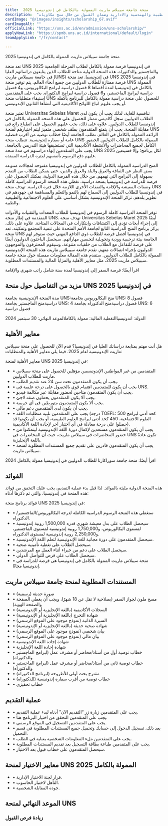 ```yaml
---
title:  منحة جامعة سيبلاس ماريت الممولة بالكامل في إندونيسيا 2025 
description:  "منحة سيبلاس ماريت الممولة بالكامل لدراسة البكالوريوس والماجستير والدكتوراه في جميع التخصصات منها الطبية والهندسية والادارية وضمان القبول من خلال منح مكاويات." 
cardImage: "@/images/insights/scholarship_67.avif" 
cardImageAlt: "" 
officialLink: "https://uns.ac.id/en/admission/uns-scholarship/" 
applyNowLink: "https://spmb.uns.ac.id/international/default/login" 
teamApplyLink: "/fr/contact"

---
```


منحة جامعة سيبلاس ماريت الممولة بالكامل في إندونيسيا 2025

تعد منحة UNS 2025 في إندونيسيا فرصة ممولة بالكامل لطلاب المرحلة الجامعية والماجستير والدكتوراه. هذه المنحة الدولية متاحة للطلاب الذين يتابعون دراساتهم العليا في جامعة سيبيلاس ماريت (UNS) في إندونيسيا. تعد منحة UNS 2025 في إندونيسيا فرصة ممتازة للطلاب الدوليين من جميع أنحاء العالم. يتم توفير منحة UNS الممولة بالكامل في إندونيسيا لمدة أقصاها 8 فصول دراسية لبرامج البكالوريوس، و4 فصول دراسية لبرامج الماجستير، و6 فصول دراسية لبرامج الدكتوراه. يجب على المتقدمين استيفاء متطلبات منحة UNS للحصول على منحة دراسية ممولة بالكامل للبرنامج بأكمله أو يجب عليهم اتباع اللوائح الأكاديمية التي أنشأها القانون الإندونيسي.

تعتبر منحة Universitas Sebelas Maret تنافسية للغاية، لذلك يجب أن يكون لدى الطلاب الدوليين سجل أكاديمي ممتاز للحصول على هذه المنحة الممولة بالكامل في إندونيسيا للطلاب الدوليين. علاوة على ذلك، يجب عليهم الحصول على انطباع رائع في مقابلة المنحة. يجب أن يتمتع المتقدمون بملف شخصي متميز ليتم اختيارهم لمنحة UNS الرائعة الممولة بالكامل في العالم. تطلب الجامعة أيضًا خطاب توصية من أقرب قنصلية عامة أو سفارة إندونيسية. تتطلب منحة UNS الممولة بالكامل للطلاب الدوليين الحضور الكامل لجميع المحاضرات والأنشطة الأكاديمية التي تستضيفها هيئة التدريس بالجامعة. يجب على المتقدمين إنهاء دراستهم في مدة منحة UNS 2025 لكل برنامج؛ وإلا فسيتعين عليهم دفع الرسوم بأنفسهم لفترة الدراسة الممتدة.

المنح الدراسية الممولة بالكامل للطلاب الدوليين في إندونيسيا مفتوحة لمجالات متنوعة بغض النظر عن الثقافة والعرق والبلد والعرق والدين، حتى يتمكن الطلاب من التقدم بسهولة إلى البرامج التي تهمهم. من خلال هذه الفرصة الدولية، يمكنك الحصول على فرصة للدراسة في إندونيسيا بمنحة دراسية. تغطي هذه المنحة الرسوم الدراسية كاملة ونفقات المعيشة والإقامة والنفقات الأخرى اللازمة خلال فترة الدراسة. تهدف منحة UNS في إندونيسيا للطلاب الدوليين إلى السماح لهم بالنمو والتعلم والمساهمة في جهودهم في تطوير بلدهم. تركز المنحة الإندونيسية بشكل أساسي على العلوم الاجتماعية والطبيعية والطبية.

توفر المنحة الدراسية كاملة الرسوم في إندونيسيا للطلاب المعدات والتقنيات والأدوات المتقدمة في إطار منحة UNS. تهدف منحة Universitas Sebelas Maret 2025 أيضًا إلى إجراء أبحاث تؤدي إلى اكتشافات وابتكارات في المجالات المتاحة. علاوة على ذلك، يركز برنامج المنح الدراسية التابع لجامعة الأمم المتحدة على تنمية المجتمع وتمكينه. تعد منحة UNS في إندونيسيا أفضل فرصة للطلاب ذوي الدافع المهني حيث ستوفر لهم الجامعة بيئة ترحيبية وودية وتحويلية لتحسين مهاراتهم. سيحصل الباحثون الدوليون أيضًا على فرصة للتفاعل مع الطلاب من خلفيات متنوعة، وسيقوم المحترفون والموجهون الدوليون بإجراء اتصالات معهم. تقدم جامعة سيبيلاس ماريت هذه المنحة الإندونيسية الممولة بالكامل للطلاب الدوليين. ستقدم هذه المقالة معلومات مفصلة حول منحة جامعة سيبيلاس ماريت 2025، مثل معايير الأهلية والمزايا المالية والمستندات المطلوبة.

اقرأ أيضًا: فرصة السفر إلى إندونيسيا لمدة سنة شامل راتب شهري والإقامة

## مزيد من التفاصيل حول منحة UNS 2025 في إندونيسيا

مدة المنحة الإندونيسية بجامعة UNS:منح البكالوريوس بجامعة UNS: 8 فصول دراسيةمنح الماجستير بجامعة UNS: 4 فصول دراسيةمنح الدكتوراه بجامعة UNS: 6 فصول دراسية

الدولة: اندونيسياالتغطية المالية: ممولة بالكاملالموعد النهائي: 30 سبتمبر 2024

## معايير الأهلية

هل أنت مهتم بمتابعة دراساتك العليا في إندونيسيا؟ قدم الآن للحصول على منحة سيبلاس ماريت الإندونيسية لعام 2025. فيما يلي معايير الأهلية والمتطلبات:

معايير الأهلية لمنحة UNS في إندونيسيا 2025:

- • المتقدمين من غير المواطنين الإندونيسيين مؤهلين للحصول على منحة سيبلاس ماريت للطلاب الدوليين.
- • يجب أن يكون المتقدمون تحت سن 24 عند تقديم الطلب.
- • يجب أن يكون للمتقدمين اهتمام قوي بالحصول على درجة علمية في UNS.
- • يجب أن يكون المتقدمون متاحين لحضور مقابلة عبر مكالمة فيديو.
- • يجب ألا يكون المتقدمون يحملون صفة لاجئ.
- • يجب ألا يكون المتقدمون متورطين في أي جريمة.
- • يجب أن يكون لدى المتقدمين دعم مالي.
- • يجب على المتقدمين تلبية متطلبات اللغة (درجة TOEFL: 500 كحد أدنى لبرامج العلوم الاجتماعية، 450 كحد أدنى لبرامج العلوم الطبيعية، أو يجب أن يكونوا قد حصلوا على درجة معادلة في أي اختبار آخر لإجادة اللغة الأكاديمية).
- • يجب أن يكون المتقدمون مستعدين لإكمال دورة اللغة الإندونيسية ليتمكنوا من حضور المحاضرات في سيبلاس ماريت، حيث أن المحاضرات في UNS تكون عادةً باللغة الإنجليزية.
- • يجب أن يكون المتقدمون قادرين على تقديم جميع المستندات المطلوبة لمنحة سيبلاس ماريت.

اقرأ أيضًا: منحة جامعة سوراكارتا للطلاب الدوليين في إندونيسيا ممولة بالكامل 2024

## الفوائد

هذه المنحة الدولية مليئة بالفوائد. لذا قبل بدء عملية التقديم، يجب عليك التحقق من فوائد هذه المنحة في إندونيسيا، والتي تم ذكرها أدناه:

فوائد برنامج منحة UNS 2025 في إندونيسيا:

- • ستغطي هذه المنحة الرسوم الدراسية الكاملة لدرجة البكالوريوس/الماجستير/الدكتوراه.
- • سيحصل الطلاب على بدل معيشة شهري قدره 1,500,000 روبية إندونيسية لمستوى البكالوريوس، و1,750,000 روبية إندونيسية لمستوى الماجستير، و2,250,000 روبية إندونيسية لمستوى الدكتوراه.
- • سيحصل المتقدمون على دورة مجانية للغة الإندونيسية لتعلم اللغة الإندونيسية.
- • سيحصل الطلاب على تغطية تأمينية صحية.
- • سيحصل الطلاب على دعم من خبراء أثناء العمل مع المرشدين.
- • سيحصل الطلاب على فرص للتواصل الدولي.
- • منحة سيبلاس ماريت الممولة بالكامل في إندونيسيا هي فرصة للدراسة في إندونيسيا مجانًا.

## المستندات المطلوبة لمنحة جامعة سيبلاس ماريت

- • صورة حديثة (رسمية)
- • مسح ملون لجواز السفر (بصلاحية لا تقل عن 18 شهرًا، ويجب أن يغطي الصفحة والصفحة الهوية)
- • السجلات الأكاديمية (باللغة الإنجليزية أو الإندونيسية)
- • شهادة التخرج (باللغة الإنجليزية أو الإندونيسية)
- • السيرة الذاتية (نموذج موجود على الموقع الرسمي)
- • شهادة صحية حديثة (باللغة الإنجليزية أو الإندونيسية)
- • بيان شخصي (نموذج موجود على الموقع الرسمي)
- • بيان مالي (نموذج موجود على الموقع الرسمي)
- • شهادة إجادة اللغة الإندونيسية
- • شهادة إجادة اللغة الإنجليزية
- • خطاب توصية أول من أستاذ/محاضر أو مشرف عمل (لبرامج الماجستير والدكتوراه)
- • خطاب توصية ثاني من أستاذ/محاضر أو مشرف عمل (لبرامج الماجستير والدكتوراه)
- • مقترح بحث أولي للأطروحة (لبرنامج الدكتوراه)
- • خطاب توصية من أقرب سفارة إندونيسية (للدكتوراه)
- • خطاب تحفيزي

## عملية التقديم

- • يجب على المتقدمين زيارة زر “التقديم الآن” أدناه لبدء عملية التقديم.
- • يجب على المتقدمين التحقق من اختيار البرنامج هنا.
- • يجب على المتقدمين التسجيل في الموقع الرسمي.
- • بعد ذلك، تسجيل الدخول إلى حسابك وتحميل جميع المستندات المطلوبة في قسم التحميل.
- • يجب على المتقدمين ملء المعلومات الشخصية بعناية في الطلب.
- • يجب على المتقدمين طباعة بطاقة التسجيل بعد تقديم المستندات المطلوبة.
- • سيحصل المتقدمون على خطاب قبول بعد الاختيار.

## معايير الاختيار لمنحة UNS الممولة بالكامل 2025

- • قرار لجنة الاختيار الإدارية.
- • التأهل لاختبار الحاسوب.
- • جودة المقابلة الشخصية.

## الموعد النهائي لمنحة UNS


### زيادة فرص القبول


